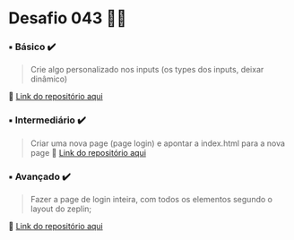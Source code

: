 # Desafio 043  🤔💡


###  ▪️ Básico  ✔️

> Crie algo  personalizado nos inputs (os types dos inputs, deixar dinâmico)

🔗 [Link do repositório aqui]()



### ▪️ Intermediário ✔️ 

> Criar uma nova page (page login) e apontar a index.html para a nova page
🔗 [Link do repositório aqui]() 



### ▪️ Avançado ✔️

> Fazer a page de login inteira, com todos os elementos segundo o layout do zeplin;

🔗 [Link do repositório aqui]()
